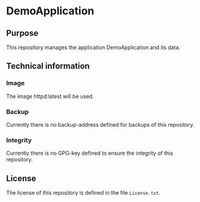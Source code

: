 # DemoApplication

## Purpose

This repository manages the application DemoApplication and its data.

## Technical information

### Image

The image httpd:latest will be used.

### Backup

Currently there is no backup-address defined for backups of this repository.

### Integrity

Currently there is no GPG-key defined to ensure the integrity of this repository.

## License

The license of this repository is defined in the file `License.txt`.
